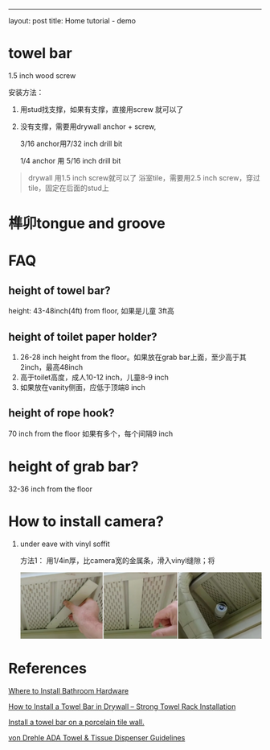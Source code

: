 ---
layout: post
title: Home tutorial - demo

# towel bar
1.5 inch wood screw

安装方法：
1. 用stud找支撑，如果有支撑，直接用screw 就可以了
2. 没有支撑，需要用drywall anchor + screw, 

	3/16 anchor用7/32 inch drill bit

	1/4 anchor 用 5/16 inch drill bit

> drywall 用1.5 inch screw就可以了
> 浴室tile，需要用2.5 inch screw，穿过tile，固定在后面的stud上

# 榫卯tongue and groove

# FAQ
## height of towel bar?

height: 43-48inch(4ft) from floor, 如果是儿童 3ft高

## height of toilet paper holder?
1. 26-28 inch height from the floor。如果放在grab bar上面，至少高于其2inch，最高48inch 
2. 高于toilet高度，成人10-12 inch，儿童8-9 inch
3. 如果放在vanity侧面，应低于顶端8 inch

## height of rope hook?

70 inch from the floor
如果有多个，每个间隔9 inch

# height of grab bar?
32-36 inch from the floor

# How to install camera?
1. under eave with vinyl soffit

	方法1： 用1/4in厚，比camera宽的金属条，滑入vinyl缝隙；将

	![](/images/posts/20220101-diy-17.jpg)

# References
[Where to Install Bathroom Hardware](https://www.youtube.com/watch?v=q2CE-c4-A0I)

[How to Install a Towel Bar in Drywall – Strong Towel Rack Installation](https://www.youtube.com/watch?v=nh7xpJNJD5Y)

[Install a towel bar on a porcelain tile wall.](https://www.youtube.com/watch?v=uT04q4IkgYU)

[von Drehle ADA Towel & Tissue Dispenser Guidelines](https://www.youtube.com/watch?v=tU3z_yNEAXY)